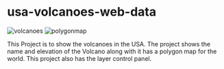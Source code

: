 ﻿# usa-volcanoes-web-data
![volcanoes](https://user-images.githubusercontent.com/65955486/120974000-419c2380-c78d-11eb-9d8f-93069cef3613.PNG)
![polygonmap](https://user-images.githubusercontent.com/65955486/120974017-43fe7d80-c78d-11eb-896b-eaa42f8e320c.PNG)

This Project is to show the volcanoes in the USA. The project shows the name and elevation of the Volcano along with it has a polygon map for the world.
This project also has the layer control panel.
